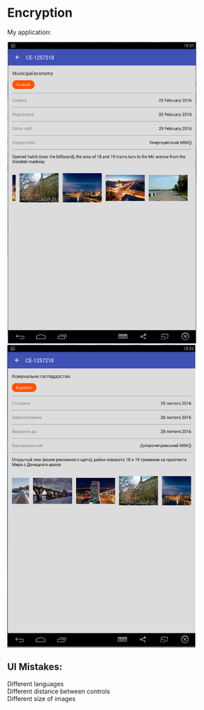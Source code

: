 # Encryption

My application:

![Alt text](/screenshot/screenshot_eng.png?raw=true "Example with english text")
![Alt text](/screenshot/screenshot_ukr.png?raw=true "Example with ukranian text")

## UI Mistakes:

Different languages <br />
Different distance between controls <br />
Different size of images 
